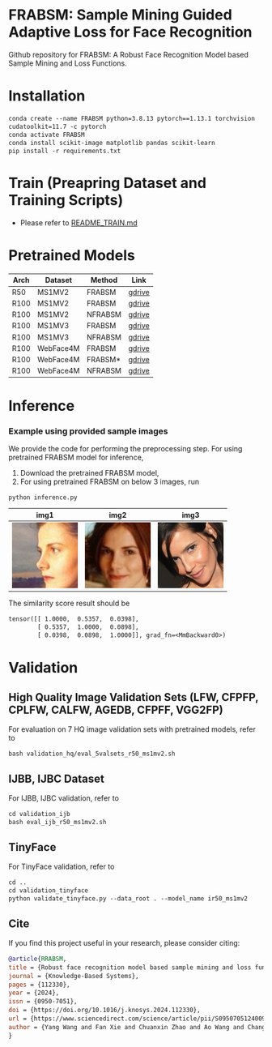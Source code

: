 # FRABSM: Sample Mining Guided Adaptive Loss for Face Recognition

Github repository for FRABSM: A Robust Face Recognition Model based Sample Mining and Loss Functions.

# Installation

```
conda create --name FRABSM python=3.8.13 pytorch==1.13.1 torchvision cudatoolkit=11.7 -c pytorch
conda activate FRABSM
conda install scikit-image matplotlib pandas scikit-learn 
pip install -r requirements.txt
```

# Train (Preapring Dataset and Training Scripts)
- Please refer to [README_TRAIN.md](./README_TRAIN.md)

# Pretrained Models

| Arch | Dataset       | Method   | Link              |
|------|---------------|----------|-------------------|
| R50  | MS1MV2        | FRABSM  | [gdrive](https://drive.google.com/file/d/1-SLwrT7hP-aQazPchJTTTjq6crEZRUlX/view?usp=sharing)     |
| R100 | MS1MV2        | FRABSM  | [gdrive](https://drive.google.com/file/d/1-EPympkzOEuDuFkHqf5PFQzscDPZIKzO/view?usp=sharing)     |
| R100 | MS1MV2        | NFRABSM | [gdrive](https://drive.google.com/file/d/1-K25VMKqQw4zsqM_vnyLjD8-gBuMpc-j/view?usp=sharing)     |
| R100 | MS1MV3        | FRABSM  | [gdrive](https://drive.google.com/file/d/1-BRRYGs8ZuqY80gwhQQQ6y65bbCLZUYU/view?usp=sharing)     |
| R100 | MS1MV3        | NFRABSM | [gdrive](https://drive.google.com/file/d/1-C2g1Z2VlY0LJQDMuT8Wl7bDI6QjMacF/view?usp=sharing)     |
| R100 | WebFace4M     | FRABSM  | [gdrive](https://drive.google.com/file/d/1bEGuCK78RxB4IcG-kcxantdRkCvNmWRJ/view?usp=sharing)     |
| R100 | WebFace4M     | FRABSM* | [gdrive](https://drive.google.com/file/d/1--_CMVRK5uzTdHQ62-Dmf5xIe-e5SQD4/view?usp=sharing)     |
| R100 | WebFace4M     | NFRABSM | [gdrive](https://drive.google.com/file/d/1-7zYVk-dI4dOd90NK8bH_F6EFszOCtm5/view?usp=sharing)     |


# Inference

### Example using provided sample images

We provide the code for performing the preprocessing step. 
For using pretrained FRABSM model for inference, 

1. Download the pretrained FRABSM model, 
2. For using pretrained FRABSM on below 3 images, run 
```
python inference.py
```

|                                   img1                                    |                                   img2                                    |                                   img3                                    |
|:-------------------------------------------------------------------------:|:-------------------------------------------------------------------------:|:-------------------------------------------------------------------------:|
| <img height="130" src="face_alignment/test_images/img1.jpg" width="130"/> | <img height="130" src="face_alignment/test_images/img2.jpg" width="130"/> | <img height="130" src="face_alignment/test_images/img3.jpg" width="130"/> |

The similarity score result should be 
```
tensor([[ 1.0000,  0.5357,  0.0398],
        [ 0.5357,  1.0000,  0.0898],
        [ 0.0398,  0.0898,  1.0000]], grad_fn=<MmBackward0>)
```

# Validation

## High Quality Image Validation Sets (LFW, CFPFP, CPLFW, CALFW, AGEDB, CFPFF, VGG2FP)
For evaluation on 7 HQ image validation sets with pretrained models,
refer to 
```
bash validation_hq/eval_5valsets_r50_ms1mv2.sh
```

## IJBB, IJBC Dataset

For IJBB, IJBC validation, refer to 
```
cd validation_ijb
bash eval_ijb_r50_ms1mv2.sh
```

## TinyFace

For TinyFace validation, refer to
```
cd ..
cd validation_tinyface
python validate_tinyface.py --data_root . --model_name ir50_ms1mv2
```

## Cite

If you find this project useful in your research, please consider citing:

```bibtex
@article{RRABSM,
title = {Robust face recognition model based sample mining and loss functions},
journal = {Knowledge-Based Systems},
pages = {112330},
year = {2024},
issn = {0950-7051},
doi = {https://doi.org/10.1016/j.knosys.2024.112330},
url = {https://www.sciencedirect.com/science/article/pii/S095070512400964X},
author = {Yang Wang and Fan Xie and Chuanxin Zhao and Ao Wang and Chang Ma and Shijia Song and Zhenyu Yuan and Lijun Zhao}.
}
```